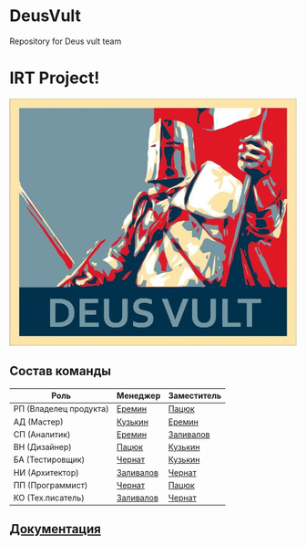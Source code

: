 # DeusVult
Repository for Deus vult team
# IRT Project!
![deus](https://github.com/lulu2kan/lulu2kan.github.io/blob/main/other/XOhjW-0n1Xw.jpg)
## Состав команды
| Роль | Менеджер | Заместитель |
|--|--|--|
| РП (Владелец продукта) | [Еремин](https://github.com/lulu2kan/lulu2kan.github.io) | [Пацюк](https://github.com/NAF-FLY/vadim.github.io)
| АД (Мастер) | [Кузькин](https://github.com/Qoer/github.io) | [Еремин](https://github.com/lulu2kan/lulu2kan.github.io)
| СП (Аналитик) | [Еремин](https://github.com/lulu2kan/lulu2kan.github.io) | [Заливалов](https://github.com/AlekseyGitPub/aleksey.github.io)
| ВН (Дизайнер)	| [Пацюк](https://github.com/NAF-FLY/vadim.github.io) | [Кузькин](https://github.com/Qoer/github.io)
| БА (Тестировщик) | [Чернат](https://github.com/DivineLoggika/Nikolai) | [Кузькин](https://github.com/Qoer/github.io)
| НИ (Архитектор) | [Заливалов](https://github.com/AlekseyGitPub/aleksey.github.io) | [Чернат](https://github.com/DivineLoggika/Nikolai)
| ПП (Программист) | [Чернат](https://github.com/DivineLoggika/Nikolai) | [Пацюк](https://github.com/NAF-FLY/vadim.github.io)
| КО (Тех.писатель) | [Заливалов](https://github.com/AlekseyGitPub/aleksey.github.io) | [Чернат](https://github.com/DivineLoggika/Nikolai)

## [Документация](https://github.com/lulu2kan/DeusVult/wiki)
